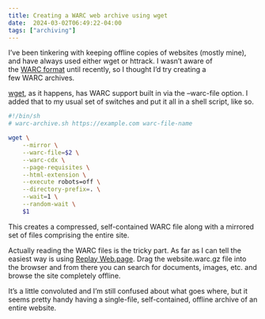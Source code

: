 ```yaml
---
title: Creating a WARC web archive using wget
date:  2024-03-02T06:49:22-04:00
tags: ["archiving"]
---
```



I’ve been tinkering with keeping offline copies of websites (mostly mine), and have always used either wget or httrack. I wasn’t aware of the [WARC format](https://en.wikipedia.org/wiki/WARC_(file_format)) until recently, so I thought I’d try creating a few WARC archives.

[wget](https://www.gnu.org/software/wget/), as it happens, has WARC support built in via the –warc-file option. I added that to my usual set of switches and put it all in a shell script, like so.

```sh
#!/bin/sh
# warc-archive.sh https://example.com warc-file-name

wget \
	--mirror \
	--warc-file=$2 \
	--warc-cdx \
	--page-requisites \
	--html-extension \
	--execute robots=off \
	--directory-prefix=. \
	--wait=1 \
	--random-wait \
	$1
```

This creates a compressed, self-contained WARC file along with a mirrored set of files comprising the entire site.

Actually reading the WARC files is the tricky part. As far as I can tell the easiest way is using [Replay Web.page](https://replayweb.page/). Drag the website.warc.gz file into the browser and from there you can search for documents, images, etc. and browse the site completely offline.

It’s a little convoluted and I’m still confused about what goes where, but it seems pretty handy having a single-file, self-contained, offline archive of an entire website.

